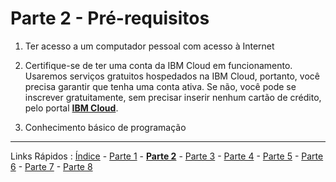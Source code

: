 # Parte 2 - Pré-requisitos

1. Ter acesso a um computador pessoal com acesso à Internet

2. Certifique-se de ter uma conta da IBM Cloud em funcionamento.
Usaremos serviços gratuitos hospedados na IBM Cloud, portanto, você precisa garantir que tenha uma conta ativa. Se não, você pode se inscrever gratuitamente, sem precisar inserir nenhum cartão de crédito, pelo portal [**IBM Cloud**](http://cloud.ibm.com/).

3. Conhecimento básico de programação

***
Links Rápidos :
[Índice](https://github.com/cesariojr/iotmeetup/) - [Parte 1](/content/intro.md) - **[Parte 2](/content/prereq.md)** - [Parte 3](/content/boilerplate.md) - [Parte 4](/content/platform.md) - [Parte 5](/content/device.md) - [Parte 6](/content/view.md) - [Parte 7](/content/nodered.md) - [Parte 8](/content/next.md)
